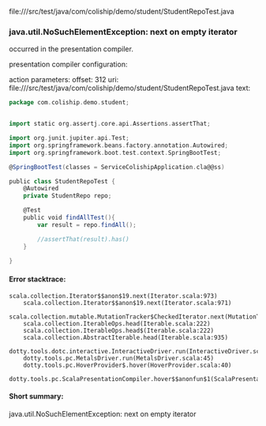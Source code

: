 file://<WORKSPACE>/src/test/java/com/coliship/demo/student/StudentRepoTest.java
### java.util.NoSuchElementException: next on empty iterator

occurred in the presentation compiler.

presentation compiler configuration:


action parameters:
offset: 312
uri: file://<WORKSPACE>/src/test/java/com/coliship/demo/student/StudentRepoTest.java
text:
```scala
package com.coliship.demo.student;


import static org.assertj.core.api.Assertions.assertThat;

import org.junit.jupiter.api.Test;
import org.springframework.beans.factory.annotation.Autowired;
import org.springframework.boot.test.context.SpringBootTest;

@SpringBootTest(classes = ServiceColishipApplication.cla@@ss)

public class StudentRepoTest {
    @Autowired
    private StudentRepo repo;

    @Test
    public void findAllTest(){
        var result = repo.findAll();

		//assertThat(result).has()
    }
    
}

```



#### Error stacktrace:

```
scala.collection.Iterator$$anon$19.next(Iterator.scala:973)
	scala.collection.Iterator$$anon$19.next(Iterator.scala:971)
	scala.collection.mutable.MutationTracker$CheckedIterator.next(MutationTracker.scala:76)
	scala.collection.IterableOps.head(Iterable.scala:222)
	scala.collection.IterableOps.head$(Iterable.scala:222)
	scala.collection.AbstractIterable.head(Iterable.scala:935)
	dotty.tools.dotc.interactive.InteractiveDriver.run(InteractiveDriver.scala:164)
	dotty.tools.pc.MetalsDriver.run(MetalsDriver.scala:45)
	dotty.tools.pc.HoverProvider$.hover(HoverProvider.scala:40)
	dotty.tools.pc.ScalaPresentationCompiler.hover$$anonfun$1(ScalaPresentationCompiler.scala:376)
```
#### Short summary: 

java.util.NoSuchElementException: next on empty iterator